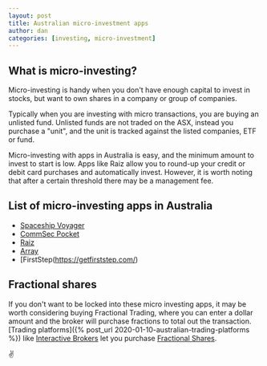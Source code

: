```yaml
---
layout: post
title: Australian micro-investment apps
author: dan
categories: [investing, micro-investment]
---
```


## What is micro-investing?

Micro-investing is handy when you don't have enough capital to invest in stocks, but want to own shares in a company or group of companies.

Typically when you are investing with micro transactions, you are buying an unlisted fund. Unlisted funds are not traded on the ASX, instead you purchase a "unit", and the unit is tracked against the listed companies, ETF or fund.

Micro-investing with apps in Australia is easy, and the minimum amount to invest to start is low. Apps like Raiz allow you to round-up your credit or debit card purchases and automatically invest. However, it is worth noting that after a certain threshold there may be a management fee.

## List of micro-investing apps in Australia

- [Spaceship Voyager](http://spaceshipinvest.com.au/)
- [CommSec Pocket](https://www.commsec.com.au/products/pocket.html)
- [Raiz](https://raizinvest.com.au/)
- [Array](https://arrayapp.co)
- [FirstStep(https://getfirststep.com/)

## Fractional shares

If you don't want to be locked into these micro investing apps, it may be worth considering buying Fractional Trading, where you can enter a dollar amount and the broker will purchase fractions to total out the transaction. [Trading platforms]({% post_url 2020-01-10-australian-trading-platforms %}) like [Interactive Brokers](https://www.interactivebrokers.com.au/) let you purchase [Fractional Shares](https://www.interactivebrokers.com/en/index.php?f=45718).

:v:
